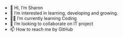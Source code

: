 - 👋 Hi, I’m Sharon
- 👀 I’m interested in learning, developing and growing.
- 👩‍💻 I’m currently learning Coding
- 💞️ I’m looking to collaborate on IT project
- 📫 How to reach me by GitHub 

<!---
sharonmctsai/sharonmctsai is a ✨ special ✨ repository because its `README.md` (this file) appears on your GitHub profile.
You can click the Preview link to take a look at your changes.
--->
